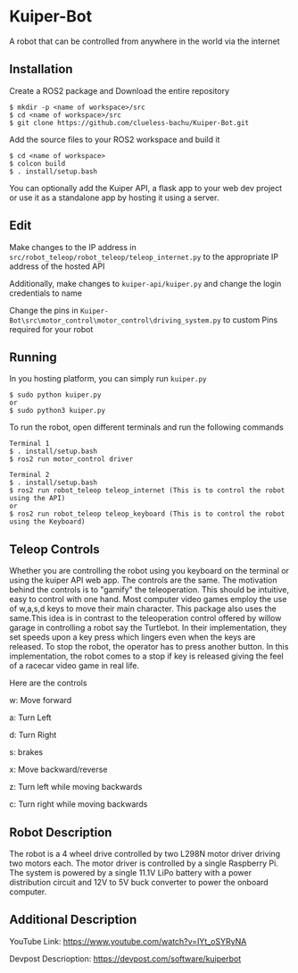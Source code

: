 # Kuiper-Bot
A robot that can be controlled from anywhere in the world via the internet


## Installation
Create a ROS2 package and Download the entire repository
```
$ mkdir -p <name of workspace>/src
$ cd <name of workspace>/src
$ git clone https://github.com/clueless-bachu/Kuiper-Bot.git
```

Add the source files to your ROS2 workspace and build it
```
$ cd <name of workspace>
$ colcon build 
$ . install/setup.bash
```

You can optionally add the Kuiper API, a flask app to your web dev project or use it as a standalone app by hosting it using a server.

## Edit

Make changes to the IP address in ``` src/robot_teleop/robot_teleop/teleop_internet.py``` to the appropriate IP address of the hosted API

Additionally, make changes to ```kuiper-api/kuiper.py``` and change the login credentials to name

Change the pins in ```Kuiper-Bot\src\motor_control\motor_control\driving_system.py``` to custom Pins required for your robot

## Running

In you hosting platform, you can simply run ```kuiper.py```
```
$ sudo python kuiper.py
or
$ sudo python3 kuiper.py
```

To run the robot, open different terminals and run the following commands
```
Terminal 1
$ . install/setup.bash
$ ros2 run motor_control driver

Terminal 2
$ . install/setup.bash
$ ros2 run robot_teleop teleop_internet (This is to control the robot using the API)
or
$ ros2 run robot_teleop teleop_keyboard (This is to control the robot using the Keyboard)
```

## Teleop Controls

Whether you are controlling the robot using you keyboard on the terminal or using the kuiper API web app. The controls are the same. The motivation behind the controls is to "gamify" the teleoperation. This should be intuitive, easy to control with one hand. Most computer video games employ the use of w,a,s,d keys to move their main character. This package also uses the same.This idea is in contrast to the teleoperation control offered by willow garage in controlling a robot say the Turtlebot. In their implementation, they set speeds upon a key press which lingers even when the keys are released. To stop the robot, the operator has to press another button. In this implementation, the robot comes to a stop if key is released giving the feel of a racecar video game in real life. 

Here are the controls


w: Move forward

a: Turn Left

d: Turn Right

s: brakes

x: Move backward/reverse

z: Turn left while moving backwards

c: Turn right while moving backwards

## Robot Description
The robot is a 4 wheel drive controlled by two L298N motor driver driving two motors each. The motor driver is controlled by a single Raspberry Pi. The system is powered by a single 11.1V LiPo battery with a power distribution circuit and 12V to 5V buck converter to power the onboard computer.

## Additional Description
YouTube Link: https://www.youtube.com/watch?v=IYt_oSYRyNA


Devpost Descrioption: https://devpost.com/software/kuiperbot
